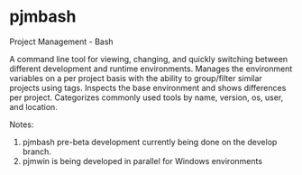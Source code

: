pjmbash
=======

Project Management - Bash

A command line tool for viewing, changing, and quickly switching between different development and runtime environments.  Manages the environment variables on a per project basis with the ability to group/filter similar projects using tags.  Inspects the base environment and shows differences per project.  Categorizes commonly used tools by name, version, os, user, and location.

Notes: 
1. pjmbash pre-beta development currently being done on the develop branch.
2. pjmwin is being developed in parallel for Windows environments
